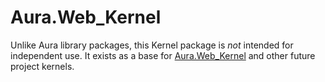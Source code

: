 # Aura.Web_Kernel

Unlike Aura library packages, this Kernel package is *not* intended for
independent use. It exists as a base for [Aura.Web_Kernel][] and other
future project kernels.

[Aura.Web_Kernel]: https://github.com/auraphp/Aura.Web_Kernel
